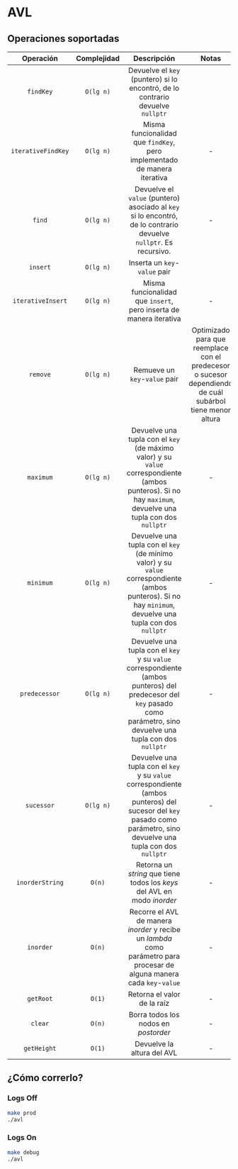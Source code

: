 # AVL

## Operaciones soportadas

|           Operación            | Complejidad |                                                   Descripción                                                    |                                                   Notas                                                   |
| :----------------------------: | :---------: | :--------------------------------------------------------------------------------------------------------------: | :-------------------------------------------------------------------------------------------------------: |
|           `findKey`            |  `O(lg n)`  |            Devuelve el `key` (puntero) si lo encontró, de lo contrario devuelve  `nullptr`             | 
|           `iterativeFindKey`            |  `O(lg n)`  |            Misma funcionalidad que `findKey`, pero implementado de manera iterativa             | -                                                     |
|           `find`            |  `O(lg n)`  |            Devuelve el `value` (puntero) asociado al `key` si lo encontró, de lo contrario devuelve `nullptr`. Es recursivo.             |                                                     -                                                     |
|            `insert`            |  `O(lg n)`  |                                                 Inserta un `key`-`value` pair                                                 |
|            `iterativeInsert`            |  `O(lg n)`  |                                                 Misma funcionalidad que `insert`, pero inserta de manera iterativa                                                 |-                                                     |
|            `remove`            |  `O(lg n)`  |                                                 Remueve un `key`-`value` pair                                                 | Optimizado para que reemplace con el predecesor o sucesor dependiendo de cuál subárbol tiene menor altura |
|           `maximum`            |  `O(lg n)`  |                                        Devuelve una tupla con el `key` (de máximo valor) y su `value` correspondiente (ambos punteros). Si no hay `maximum`, devuelve una tupla con dos `nullptr`                                          |                                                     -                                                     |
|           `minimum`            |  `O(lg n)`  |                                        Devuelve una tupla con el `key` (de mínimo valor) y su `value` correspondiente (ambos punteros). Si no hay `minimum`, devuelve una tupla con dos `nullptr`                                         |                                                     -                                                     |
|         `predecessor`          |  `O(lg n)`  |                 Devuelve una tupla con el `key` y su `value` correspondiente (ambos punteros) del predecesor del `key` pasado como parámetro, sino devuelve una tupla con dos `nullptr`                |                                                     -                                                     |
|           `sucessor`           |  `O(lg n)`  |                  Devuelve una tupla con el `key` y su `value` correspondiente (ambos punteros) del sucesor del `key` pasado como parámetro, sino devuelve una tupla con dos `nullptr`                   |                                                     -                                                     |
|        `inorderString`         |   `O(n)`    |                     Retorna un _string_ que tiene todos los _keys_ del AVL en modo _inorder_                     |                                                     -                                                     |
|           `inorder`            |   `O(n)`    | Recorre el AVL de manera _inorder_ y recibe un _lambda_ como parámetro para procesar de alguna manera cada `key`-`value` |                                                     -                                                     |
|           `getRoot`            |   `O(1)`    |                                           Retorna el valor de la raíz                                            |                                                     -                                                     |                                                     -                                                     |
|            `clear`             |   `O(n)`    |                                       Borra todos los nodos en _postorder_                                       |                                                     -                                                     |
|          `getHeight`           |   `O(1)`    |                                            Devuelve la altura del AVL                                            |                                                     -                                                     |

## ¿Cómo correrlo?

### Logs Off

```bash
make prod
./avl
```

### Logs On

```bash
make debug
./avl
```
